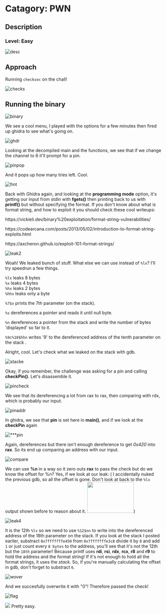 # Catagory: PWN
## Description
### Level: Easy

![desc](https://github.com/user-attachments/assets/b2559bb8-bd8c-47f7-a719-0ab7f67abdef)

## Approach

Running `checksec` on the chall!

![checks](https://github.com/user-attachments/assets/7a838479-0e3e-4a45-a0d3-c66c6de330a3)

## Running the binary

![binary](https://github.com/user-attachments/assets/a5287302-7a99-4deb-9b40-c8ccf748b1a1)

We see a cool menu, I played with the options for a few minutes then fired up ghidra to see what's going on.

![ghdr](https://github.com/user-attachments/assets/e57e046e-d206-4db2-81f1-d7ae6c296792)

Looking at the decompiled main and the functions, we see that if we change the channel to 6 it'll prompt for a pin.

![pinpop](https://github.com/user-attachments/assets/161f0d91-f11e-42ef-b930-b8451e5a18ff)

And it pops up how many tries left. Cool. 

![fmt](https://github.com/user-attachments/assets/2c3b6047-0962-43f6-b5e7-c2ef1442f4c1)

Back with Ghidra again, and looking at the **programming mode** option, it's getting our input from stdin with **fgets()** then printing back to us with **printf()** but without specifying the format. If you don't know about what is format string, and how to exploit it you should check these cool writeups:

<p>https://vickieli.dev/binary%20exploitation/format-string-vulnerabilities/</p>
<p>https://codearcana.com/posts/2013/05/02/introduction-to-format-string-exploits.html</p>
<p>https://axcheron.github.io/exploit-101-format-strings/</p>

![leak2](https://github.com/user-attachments/assets/d627aafb-9316-462c-a2ba-5112585db671)

Woah! We leaked bunch of stuff. What else we can use instead of `%lx`? I'll try speedrun a few things.  

`%lx` leaks 8 bytes           
`%x` leaks 4 bytes             
`%hx` leaks 2 bytes            
`%hhx` leaks only a byte 

`%7$x` prints the 7th parameter (on the stack).

`%s` dereferences a pointer and reads it until null byte.

`%n` dereferences a pointer from the stack and write the number of bytes 'displayed' so far to it.

`%9c%10$hhn` writes '9' to the dereferenced address of the tenth parameter on the stack .

Alright, cool. Let's check what we leaked on the stack with gdb.

![stacke](https://github.com/user-attachments/assets/fb5cafef-8950-42bf-bca5-b6b459ee4c07)

Okay, if you remember, the challenge was asking for a pin and calling **checkPin()**. Let's disassemble it.

![pincheck](https://github.com/user-attachments/assets/73a7d3e3-7a5c-4339-ac6e-048cb4ae8a68)

We see that its dereferencing a lot from rax to rax, then comparing with rdx, which is probably our input. 

![pinaddr](https://github.com/user-attachments/assets/31a216d4-2c91-423f-bd84-58e11406ea95)

In ghidra, we see that **pin** is set here in **main()**, and if we look at the **checkPin** again

![***pin](https://github.com/user-attachments/assets/a512a286-4a59-4bbe-b440-4f20d960adbc)

Again, dereferences but there isn't enough dereference to get *0x420* into **rax**. So its end up comparing an address with our input.

![compare](https://github.com/user-attachments/assets/82ccace0-317a-4ecf-a788-76c87b9a0a9d)

We can use **%n** in a way so it zero outs **rax** to pass the check but do we know the offset for %n? Yes, if we look at our leak: ( I accidentally nuked the previous gdb, so all the offset is gone. Don't look at back to the `%lx` output shown before to reason about it. <img src=https://i.pinimg.com/originals/44/bb/23/44bb2390afa1d4d8cc1d2399661399bf.gif width="150px" height="100px">)

![leak4](https://github.com/user-attachments/assets/5ecbab13-cf3b-474c-80ad-63cc71395367)

It is the 12th `%lx` so we need to use `%12$nn` to write into the dereferenced address of the 18th parameter on the stack. If you look at the stack I posted eariler, substract `0x7fffffffe450` from `0x7fffffffe3c8` divide it by `8` and add `1` or just count every `8 bytes` to the address, you'll see that it's not the 12th but the `18th` parameter! Because printf uses **rdi**, **rsi**, **rdx**, **rcx**, **r8** and **r9** to hold the address and the format string! If it's not enough to hold all the format strings, it uses the *stack*. So, if you're manually calculating the offset in gdb, don't forget to substract `6`. 

![wover](https://github.com/user-attachments/assets/1fc7f201-afa0-4053-94c4-fb6853cb7f3e)

And we succesfully overwrite it with "0"! Therefore passed the check!

![flag](https://github.com/user-attachments/assets/933b5016-1184-449f-9196-4dad7572da95)


<img src=https://i.pinimg.com/originals/9e/af/4b/9eaf4b0d74e1ed458333bbf7e1fe3fee.gif>
                                      Pretty easy.










